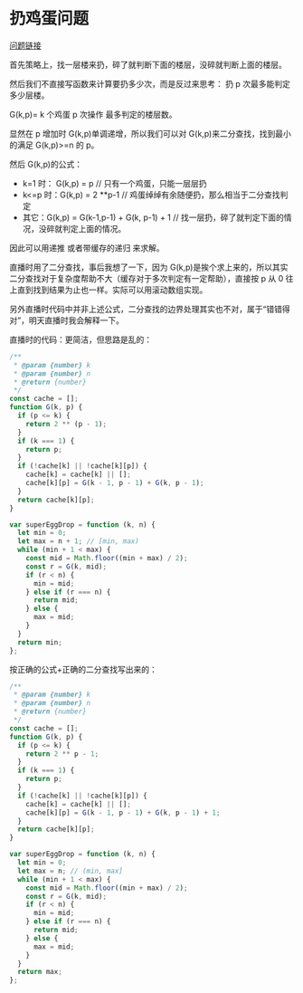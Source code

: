 # 扔鸡蛋问题

[问题链接](https://leetcode-cn.com/problems/super-egg-drop/)

首先策略上，找一层楼来扔，碎了就判断下面的楼层，没碎就判断上面的楼层。

然后我们不直接写函数来计算要扔多少次，而是反过来思考： 扔 p 次最多能判定多少层楼。

G(k,p)= k 个鸡蛋 p 次操作 最多判定的楼层数。

显然在 p 增加时 G(k,p)单调递增，所以我们可以对 G(k,p)来二分查找，找到最小的满足 G(k,p)>=n 的 p。

然后 G(k,p)的公式：

- k=1 时： G(k,p) = p // 只有一个鸡蛋，只能一层层扔
- k<=p 时：G(k,p) = 2 \*\*p-1 // 鸡蛋绰绰有余随便扔，那么相当于二分查找判定
- 其它：G(k,p) = G(k-1,p-1) + G(k, p-1) + 1 // 找一层扔，碎了就判定下面的情况，没碎就判定上面的情况。

因此可以用递推 或者带缓存的递归 来求解。

直播时用了二分查找，事后我想了一下，因为 G(k,p)是挨个求上来的，所以其实二分查找对于复杂度帮助不大（缓存对于多次判定有一定帮助），直接按 p 从 0 往上直到找到结果为止也一样。实际可以用滚动数组实现。

另外直播时代码中并非上述公式，二分查找的边界处理其实也不对，属于“错错得对”，明天直播时我会解释一下。

直播时的代码：更简洁，但思路是乱的：

```js
/**
 * @param {number} k
 * @param {number} n
 * @return {number}
 */
const cache = [];
function G(k, p) {
  if (p <= k) {
    return 2 ** (p - 1);
  }
  if (k === 1) {
    return p;
  }
  if (!cache[k] || !cache[k][p]) {
    cache[k] = cache[k] || [];
    cache[k][p] = G(k - 1, p - 1) + G(k, p - 1);
  }
  return cache[k][p];
}

var superEggDrop = function (k, n) {
  let min = 0;
  let max = n + 1; // [min, max)
  while (min + 1 < max) {
    const mid = Math.floor((min + max) / 2);
    const r = G(k, mid);
    if (r < n) {
      min = mid;
    } else if (r === n) {
      return mid;
    } else {
      max = mid;
    }
  }
  return min;
};
```

按正确的公式+正确的二分查找写出来的：

```js
/**
 * @param {number} k
 * @param {number} n
 * @return {number}
 */
const cache = [];
function G(k, p) {
  if (p <= k) {
    return 2 ** p - 1;
  }
  if (k === 1) {
    return p;
  }
  if (!cache[k] || !cache[k][p]) {
    cache[k] = cache[k] || [];
    cache[k][p] = G(k - 1, p - 1) + G(k, p - 1) + 1;
  }
  return cache[k][p];
}

var superEggDrop = function (k, n) {
  let min = 0;
  let max = n; // (min, max]
  while (min + 1 < max) {
    const mid = Math.floor((min + max) / 2);
    const r = G(k, mid);
    if (r < n) {
      min = mid;
    } else if (r === n) {
      return mid;
    } else {
      max = mid;
    }
  }
  return max;
};
```

